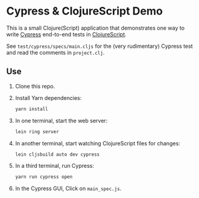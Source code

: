 # Cypress & ClojureScript Demo

This is a small Clojure(Script) application that demonstrates one way to
write [Cypress] end-to-end tests in [ClojureScript].

See `test/cypress/specs/main.cljs` for the (very rudimentary) Cypress
test and read the comments in `project.clj`.

## Use

1. Clone this repo.
2. Install Yarn dependencies:

    ```bash
    yarn install
    ```

3. In one terminal, start the web server:

    ```bash
    lein ring server
    ```

4. In another terminal, start watching ClojureScript files for changes:

    ```bash
    lein cljsbuild auto dev cypress
    ```

5. In a third terminal, run Cypress:

    ```bash
    yarn run cypress open
    ```

6. In the Cypress GUI, Click on `main_spec.js`.

[ClojureScript]: https://www.clojurescript.org
[Cypress]: https://www.cypress.io
